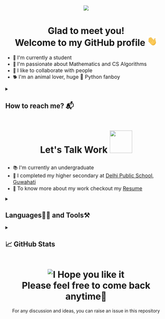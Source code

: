 <h1 align="center"><img src="https://user-images.githubusercontent.com/86138251/218232865-aa87404d-d852-4225-a716-9538e95c1165.png"></h1>

<h1 align="center">Glad to meet you!<br>Welcome to my GitHub profile <img src="./resources/wave.gif" widht="30px" height="30px"></h1>
<ul>
    <li>🏢 <font size="3">I'm currently a student</font></li>
    <li>💜 <font size="3">I'm passionate about Mathematics and CS Algorithms</font></li>
    <li>🤝 <font size="3">I like to collaborate with people</font></li>
    <li>🐕 <font size="3">I'm an animal lover, huge 🐍 Python fanboy</font></li>
</ul>

<details>
    <summary><h2 style="padding-bottom:0px">How to reach me? 📬</h2></summary>
    <br>
    <a href="https://www.linkedin.com/in/saiyam-sandhir/"><img src="https://img.shields.io/badge/LinkedIn-blue?logo=linkedin&logoColor=white&style=for-the-badge" height="30px" widht="30px"></a>
    <a href="https://twitter.com/saiyam_sandhir"><img src="https://img.shields.io/badge/twitter-blue?logo=twitter&logoColor=white&style=for-the-badge" height="30px" widht="30px"></a>
    <a href="https://github.com/saiyam-sandhir/saiyam-jain/discussions"><img src="https://img.shields.io/badge/GitHub-purple?logo=github&logoColor=white&style=for-the-badge" height="30px" widht="30px"></a>
    <a href="mailto:saiyamsandhir@gmail.com"><img src="https://img.shields.io/badge/Email-red?logo=&Color=white&style=for-the-badge" height="30px" widht="30px"></a>
</details>

<h1 align="center">
    
Let's Talk Work <img src="https://user-images.githubusercontent.com/86138251/218233261-bd23436f-3981-43a5-876f-164e1452f0ac.gif" width="70px" height="70px">

</h1>
    
<ul>
    <li>📚 <font size="3">I'm currently an undergraduate</font></li>
    <li>🏫 <font size="3">I completed my higher secondary at <a href="https://dpsguwahati.org/">Delhi Public School, Guwahati</a></font></li>
    <li>🤔 <font size="3">To know more about my work checkout my <a href="">Resume</a></font></li>
</ul>

<details>
    <summary><h2 style="padding-bottom:0px">Languages👨‍💻 and Tools⚒</h2></summary>
    <br>
    <p align="center"><img src="https://user-images.githubusercontent.com/86138251/218233362-d3163c93-56b4-4fae-bf5f-0dda7049b306.png" alt="Python" height="50px" width="50px">&nbsp;&nbsp;&nbsp;&nbsp;&nbsp;<img src="https://user-images.githubusercontent.com/86138251/218233379-17cf8073-b5c6-40ae-810a-79382f450117.png" alt="HTML5" height="50px" width="50px">&nbsp;&nbsp;&nbsp;&nbsp;&nbsp;<img src="https://user-images.githubusercontent.com/86138251/218233406-655d7705-722d-4d78-9758-493aeb3634ed.png" alt="CSS3" height="50px" width="50px">&nbsp;&nbsp;&nbsp;&nbsp;&nbsp;<img src="https://user-images.githubusercontent.com/86138251/218233418-92976154-7bfc-49b2-b622-c6ab2f1d0c50.png" alt="Bootstrap" height="50px" width="50px"></p>
    <p align="center"><img src="https://user-images.githubusercontent.com/86138251/218233493-d166e1a4-0f34-48c4-84f4-92e63ea52764.png" alt="git" height="50px" width="50px">&nbsp;&nbsp;&nbsp;&nbsp;&nbsp;<img src="https://user-images.githubusercontent.com/86138251/218233506-326cb211-c919-47cc-9bbe-f9487db75a4b.png" alt="GitHub" height="50px" width="50px">&nbsp;&nbsp;&nbsp;&nbsp;&nbsp;<img src="https://user-images.githubusercontent.com/86138251/218233551-5734666c-7404-40c3-92b0-012dbf5e90c8.png" alt="MySQL" height="50px" width="50px">&nbsp;&nbsp;&nbsp;&nbsp;&nbsp;<img src="https://user-images.githubusercontent.com/86138251/218244335-1a0545c0-1147-4ed1-9e55-f1984444af1c.png" alt="Markdown" height="50px" width="50px"></p>
    <p align="center"><img src="https://user-images.githubusercontent.com/86138251/218233578-b5dbec00-b534-4a2d-8e1c-f6cf2a208f77.png" alt="VS Code" height="50px" width="50px">&nbsp;&nbsp;&nbsp;&nbsp;&nbsp;<img src="https://user-images.githubusercontent.com/86138251/218233596-180667ff-a155-4892-a668-096937a972be.png" alt="Jupyter Notebook" height="50px" width="98px">&nbsp;&nbsp;&nbsp;&nbsp;&nbsp;<img src="https://user-images.githubusercontent.com/86138251/218233609-61c38cfb-0509-4909-a803-5b6e363f9245.svg" alt="Notepad++" height="50px" width="50px">&nbsp;&nbsp;&nbsp;&nbsp;&nbsp;<img src="https://user-images.githubusercontent.com/86138251/218233624-074c04a0-afb9-4dfa-a028-0beffc914ba6.png" alt="Windows" height="50px" width="50px"></p>
</details>

<details>
    <summary><h2>📈 GitHub Stats</h2></summary>
    <br>
    <p align="center">
        <img src="https://github-readme-stats.vercel.app/api?username=saiyam-sandhir&theme=highcontrast&show_icons=true&count_private=true" width="48%">
        <img src="https://github-readme-streak-stats.herokuapp.com/?user=saiyam-sandhir&theme=highcontrast" width="48%">
    </p>
</details>

<h1 align="center"><img src="https://user-images.githubusercontent.com/86138251/218233717-f8cc4f1e-409f-4a6c-b7e5-3fe21aeed73d.gif" alt="I Hope you like it" height="150px" width="199px"><br>Please feel free to come back anytime🧑</h1>
<p align="center">For any discussion and ideas, you can raise an issue in this repository</p>
